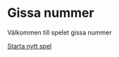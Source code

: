 Gissa nummer
==========================

Välkommen till spelet gissa nummer

[Starta nytt spel](guess/init)
